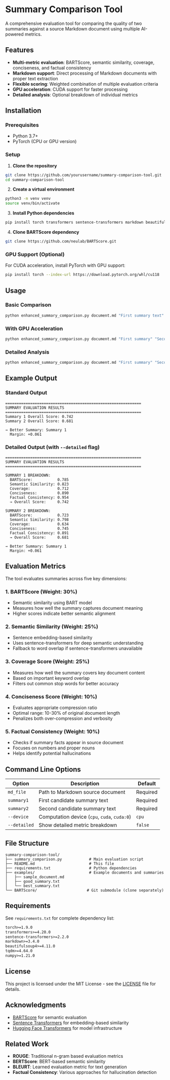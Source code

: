 # Summary Comparison Tool

A comprehensive evaluation tool for comparing the quality of two summaries against a source Markdown document using multiple AI-powered metrics.

## Features

- **Multi-metric evaluation**: BARTScore, semantic similarity, coverage, conciseness, and factual consistency
- **Markdown support**: Direct processing of Markdown documents with proper text extraction
- **Flexible scoring**: Weighted combination of multiple evaluation criteria
- **GPU acceleration**: CUDA support for faster processing
- **Detailed analysis**: Optional breakdown of individual metrics

## Installation

### Prerequisites

- Python 3.7+
- PyTorch (CPU or GPU version)

### Setup

1. **Clone the repository**
```bash
git clone https://github.com/yourusername/summary-comparison-tool.git
cd summary-comparison-tool
```

2. **Create a virtual environment**
```bash
python3 -m venv venv
source venv/bin/activate
```

3. **Install Python dependencies**
```bash
pip install torch transformers sentence-transformers markdown beautifulsoup4 tqdm numpy
```

4. **Clone BARTScore dependency**
```bash
git clone https://github.com/neulab/BARTScore.git
```

### GPU Support (Optional)

For CUDA acceleration, install PyTorch with GPU support:
```bash
pip install torch --index-url https://download.pytorch.org/whl/cu118
```

## Usage

### Basic Comparison

```bash
python enhanced_summary_comparison.py document.md "First summary text" "Second summary text"
```

### With GPU Acceleration

```bash
python enhanced_summary_comparison.py document.md "First summary" "Second summary" --device cuda
```

### Detailed Analysis

```bash
python enhanced_summary_comparison.py document.md "First summary" "Second summary" --detailed
```

## Example Output

### Standard Output
```
============================================================
SUMMARY EVALUATION RESULTS
============================================================
Summary 1 Overall Score: 0.742
Summary 2 Overall Score: 0.681

→ Better Summary: Summary 1
  Margin: +0.061
```

### Detailed Output (with `--detailed` flag)
```
============================================================
SUMMARY EVALUATION RESULTS
============================================================

SUMMARY 1 BREAKDOWN:
  BARTScore:           0.785
  Semantic Similarity: 0.823
  Coverage:            0.712
  Conciseness:         0.890
  Factual Consistency: 0.954
  → Overall Score:     0.742

SUMMARY 2 BREAKDOWN:
  BARTScore:           0.723
  Semantic Similarity: 0.798
  Coverage:            0.634
  Conciseness:         0.745
  Factual Consistency: 0.891
  → Overall Score:     0.681

→ Better Summary: Summary 1
  Margin: +0.061
```

## Evaluation Metrics

The tool evaluates summaries across five key dimensions:

### 1. BARTScore (Weight: 30%)
- Semantic similarity using BART model
- Measures how well the summary captures document meaning
- Higher scores indicate better semantic alignment

### 2. Semantic Similarity (Weight: 25%)
- Sentence embedding-based similarity
- Uses sentence-transformers for deep semantic understanding
- Fallback to word overlap if sentence-transformers unavailable

### 3. Coverage Score (Weight: 25%)
- Measures how well the summary covers key document content
- Based on important keyword overlap
- Filters out common stop words for better accuracy

### 4. Conciseness Score (Weight: 10%)
- Evaluates appropriate compression ratio
- Optimal range: 10-30% of original document length
- Penalizes both over-compression and verbosity

### 5. Factual Consistency (Weight: 10%)
- Checks if summary facts appear in source document
- Focuses on numbers and proper nouns
- Helps identify potential hallucinations

## Command Line Options

| Option | Description | Default |
|--------|-------------|---------|
| `md_file` | Path to Markdown source document | Required |
| `summary1` | First candidate summary text | Required |
| `summary2` | Second candidate summary text | Required |
| `--device` | Computation device (`cpu`, `cuda`, `cuda:0`) | `cpu` |
| `--detailed` | Show detailed metric breakdown | `false` |

## File Structure

```
summary-comparison-tool/
├── summary_comparison.py            # Main evaluation script
├── README.md                        # This file
├── requirements.txt                 # Python dependencies
├── examples/                        # Example documents and summaries
│   ├── sample_document.md
│   ├── good_summary.txt
│   └── best_summary.txt
└── BARTScore/                      # Git submodule (clone separately)
```

## Requirements

See `requirements.txt` for complete dependency list:

```txt
torch>=1.9.0
transformers>=4.20.0
sentence-transformers>=2.2.0
markdown>=3.4.0
beautifulsoup4>=4.11.0
tqdm>=4.64.0
numpy>=1.21.0
```

## License

This project is licensed under the MIT License - see the [LICENSE](LICENSE) file for details.

## Acknowledgments

- [BARTScore](https://github.com/neulab/BARTScore) for semantic evaluation
- [Sentence Transformers](https://www.sbert.net/) for embedding-based similarity
- [Hugging Face Transformers](https://huggingface.co/transformers/) for model infrastructure

## Related Work

- **ROUGE**: Traditional n-gram based evaluation metrics
- **BERTScore**: BERT-based semantic similarity
- **BLEURT**: Learned evaluation metric for text generation
- **Factual Consistency**: Various approaches for hallucination detection